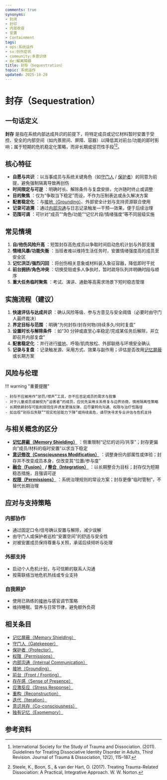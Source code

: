 ```yaml
---
comments: true
synonyms:
- 封闭
- 封印
- 内部收容
- 安置
- Containment
tags:
- ops:系统运作
- sx:创伤症状
- community:多意识体
- dx:解离障碍
title: 封存（Sequestration）
topic: 系统运作
updated: 2025-10-20
---
```


# 封存（Sequestration）

## 一句话定义

**封存** 是指在系统内部达成共识的前提下，将特定成员或记忆材料暂时安置于受控、安全的内部空间（如内景房间、屏障、容器）以降低其对前台/功能的即时影响；属于短期的危机稳定化策略，而非长期或惩罚性手段[^isstd2011][^steele2017]。

## 核心特征

- **自愿与共识** ：以当事成员与系统关键角色（如[守门人](Gatekeeper.md) / [保护者](Protector.md)）的同意为前提，避免强制隔离导致再创伤
- **时间限定与可逆** ：明确时长、解除条件与复盘安排，允许随时终止或调整
- **目的聚焦** ：仅为“争取当下稳定”而设，不作为压制表达或永久解决方案
- **配套稳定化** ：与[接地（Grounding）](Grounding.md)、外部安全计划与支持资源联合使用
- **记录可追溯** ：通过[内部沟通](Internal-Communication.md)与日志记录触发—干预—效果，便于后续治理
- **范围可调** ：可针对“成员”“角色/功能”“记忆片段/情绪强度”等不同层级实施

## 常见情境

1. **自/他伤风险升高** ：短暂封存高危成员以争取时间启动危机计划与外部支援
2. **情绪风暴/功能失衡** ：当班者难以维持生活任务时，安置情绪强度高的成员至安全区
3. **记忆洪泛/强烈闪回** ：将创伤相关意象或材料装入象征容器，降低即时干扰
4. **前台拥挤/角色冲突** ：切换受阻或多人争执时，暂时疏导队列并明确时段与顺序
5. **重大任务临时聚焦** ：考试、演讲、通勤等高需求场景下短时稳态管理

## 实施流程（建议）

1. **快速评估与达成共识** ：确认风险等级、参与方意见与安全阈值（必要时由守门人最终裁决）
2. **界定目标与范围** ：明确“为何封存/封存何物/持续多久/何时复盘”
3. **设置时长与解除条件** ：如“30 分钟或直至心率稳定/完成某任务后解除，并立即召开内部复盘”
4. **配套稳定化** ：并行进行[接地](Grounding.md)、呼吸/肌肉放松、外部联络与环境安全确认
5. **记录与复盘** ：记录触发源、采用方式、效果与副作用；评估是否改用[记忆屏蔽](Memory-Shielding.md)或长期方案

## 风险与伦理

!!! warning "重要提醒"

    - 封存不应被用作“惩罚/噤声”工具，亦不应否定成员的需求与叙事
    - 对于儿童成员或被视为“迫害者”的成员，应优先采用关系修复与边界协商，慎用隔离性策略
    - 长期依赖封存可能削弱信任并诱发更强反弹，应尽量转向沟通、权限与治疗性路径
    - 如出现“封存后失联”“现实检验能力下降”或持续高危，请尽快寻求专业评估与危机支持

## 与相关概念的区分

- [**记忆屏蔽（Memory Shielding）**](Memory-Shielding.md) ：侧重限制“记忆的访问/共享”；封存更偏向“成员/材料的临时安置”以求当下稳定
- [**意识修改（Consciousness Modification）**](Consciousness-Modification.md) ：调整身份内部属性或体验；封存并不改变成员本身，仅改变其“位置/参与度”
- **[融合（Fusion）](Fusion.md) / [整合（Integration）](Integration.md)** ：以长期整合为目标；封存仅为短期稳态措施，且强调可逆
- [**权限（Permissions）**](Permissions.md) ：系统治理规则的常设方案；封存更像“临时管制”，不替代长期治理

## 应对与支持策略

### 内部协作

- 通过固定口令/信号确认安置与解除，减少误解
- 由守门人或保护者巡检“安置空间”的舒适与安全性
- 对被安置成员保持尊重与关照，承诺后续倾听与处理

### 外部支持

- 启动个人危机计划，与可信赖的联系人沟通
- 按需联络当地危机热线或专业支持

### 自我照护

- 使用已熟练的[接地](Grounding.md)与感官调节策略
- 维持睡眠、营养与日常节律，避免额外负荷

## 相关条目

- [记忆屏蔽（Memory Shielding）](Memory-Shielding.md)
- [守门人（Gatekeeper）](Gatekeeper.md)
- [保护者（Protector）](Protector.md)
- [权限（Permissions）](Permissions.md)
- [内部沟通（Internal Communication）](Internal-Communication.md)
- [接地（Grounding）](Grounding.md)
- [前台（Front / Fronting）](Front-Fronting.md)
- [存在感（Sense of Presence）](Sense-Of-Presence.md)
- [应激反应（Stress Response）](Stress-Response.md)
- [重构（Reconstruction）](Reconstruction.md)
- [迭代（Iteration）](Iteration.md)
- [意识共存（Co-consciousness）](Co-Consciousness.md)
- [独有记忆（Exomemory）](Exomemory.md)

## 参考资料

[^isstd2011]: International Society for the Study of Trauma and Dissociation. (2011). Guidelines for Treating Dissociative Identity Disorder in Adults, Third Revision. Journal of Trauma & Dissociation, 12(2), 115–187.
[^steele2017]: Steele, K., Boon, S., & van der Hart, O. (2017). Treating Trauma-Related Dissociation: A Practical, Integrative Approach. W. W. Norton.